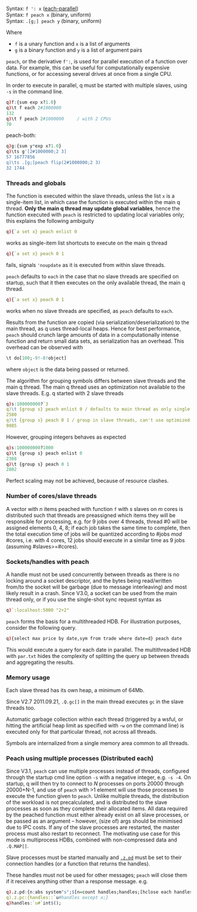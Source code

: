
Syntax: `f ': x`  ([each-parallel](adverbs/#each-parallel))  
Syntax: `f peach x`  (binary, uniform)  
Syntax: `.[g;] peach y`  (binary, uniform)

Where 

- `f` is a unary function and `x` is a list of arguments
- `g` is a binary function and `y` is a list of argument pairs

`peach`, or the derivative `f':`, is used for parallel execution of a function over data. For example, this can be useful for computationally expensive functions, or for accessing several drives at once from a single CPU.

In order to execute in parallel, q must be started with multiple slaves, using `-s` in the command line.

```q
q)f:{sum exp x?1.0}
q)\t f each 2#1000000
132
q)\t f peach 2#1000000     / with 2 CPUs
70
```
peach-both:
```q
q)g:{sum y*exp x?1.0}
q)\ts g'[2#1000000;2 3]
57 16777856
q)\ts .[g;]peach flip(2#1000000;2 3)
32 1744
```


### Threads and globals

The function is executed within the slave threads, unless the list `x` is a single-item list, in which case the function is executed within the main q thread. **Only the main q thread may update global variables**, hence the function executed with `peach` is restricted to updating local variables only; this explains the following ambiguity
```q
q){`a set x} peach enlist 0
```
works as single-item list shortcuts to execute on the main q thread
```q
q){`a set x} peach 0 1
```
fails, signals `'noupdate` as it is executed from within slave threads.

`peach` defaults to `each` in the case that no slave threads are specified on startup, such that it then executes on the only available thread, the main q thread.
```q
q){`a set x} peach 0 1
```
works when no slave threads are specified, as `peach` defaults to `each`.

Results from the function are copied (via serialization/deserialization) to the main thread, as q uses thread-local heaps. Hence for best performance, `peach` should crunch large amounts of data in a computationally intense function and return small data sets, as serialization has an overhead. This overhead can be observed with
```q
\t do[100;-9!-8!object]
```
where `object` is the data being passed or returned.

The algorithm for grouping symbols differs between slave threads and the main q thread. The main q thread uses an optimization not available to the slave threads. E.g. q started with 2 slave threads
```q
q)s:100000000?`3
q)\t {group s} peach enlist 0 / defaults to main thread as only single item
2580
q)\t {group s} peach 0 1 / group in slave threads, can't use optimized algorithm
9885
```
However, grouping integers behaves as expected
```q
q)s:100000000?1000
q)\t {group s} peach enlist 0
2308
q)\t {group s} peach 0 1
2802
```
Perfect scaling may not be achieved, because of resource clashes.


### Number of cores/slave threads

A vector with _n_ items peached with function `f` with _s_ slaves on _m_ cores is distributed such that threads are preassigned which items they will be responsible for processing, e.g. for 9 jobs over 4 threads, thread \#0 will be assigned elements 0, 4, 8; if each job takes the same time to complete, then the total execution time of jobs will be quantized according to \#jobs _mod_ \#cores, i.e. with 4 cores, 12 jobs should execute in a similar time as 9 jobs (assuming \#slaves&gt;=\#cores).


### Sockets/handles with peach

A handle must not be used concurrently between threads as there is no locking around a socket descriptor, and the bytes being read/written from/to the socket will be garbage (due to message interleaving) and most likely result in a crash. Since V3.0, a socket can be used from the main thread only, or if you use the single-shot sync request syntax as
```q
q)`:localhost:5000 "2+2"
```
`peach` forms the basis for a multithreaded HDB. For illustration purposes, consider the following query. 
```q
q){select max price by date,sym from trade where date=d} peach date
```
This would execute a query for each date in parallel. The multithreaded HDB with `par.txt` hides the complexity of splitting the query up between threads and aggregating the results.


### Memory usage

Each slave thread has its own heap, a minimum of 64Mb.

Since V2.7 2011.09.21, `.Q.gc[]` in the main thread executes `gc` in the slave threads too.

Automatic garbage collection within each thread (triggered by a wsful, or hitting the artificial heap limit as specified with -`w` on the command line) is executed only for that particular thread, not across all threads.

Symbols are internalized from a single memory area common to all threads.


### Peach using multiple processes (Distributed each)

Since V3.1, `peach` can use multiple processes instead of threads, configured through the startup cmd line option `-s` with a negative integer, e.g. `-s -4`. On startup, q will then try to connect to _N_ processes on ports 20000 through 20000+N-1, and use of `peach` with &gt;1 element will use those processes to execute the function given to `peach`. Unlike multiple threads, the distribution of the workload is not precalculated, and is distributed to the slave processes as soon as they complete their allocated items. All data required by the peached function must either already exist on all slave processes, or be passed as an argument – however, (size of) args should be minimised due to IPC costs. If any of the slave processes are restarted, the master process must also restart to reconnect. The motivating use case for this mode is multiprocess HDBs, combined with non-compressed data and `.Q.MAP[]`.

Slave processes must be started manually and [`.z.pd`](dotz/#zpd-peach-handles) must be set to their connection handles (or a function that returns the handles).

These handles must not be used for other messages; `peach` will close them if it receives anything other than a response message. e.g.
```q
q).z.pd:{n:abs system"s";$[n=count handles;handles;[hclose each handles;:handles::`u#hopen each 20000+til n]]}
q).z.pc:{handles::`u#handles except x;}
q)handles:`u#`int$();
```
